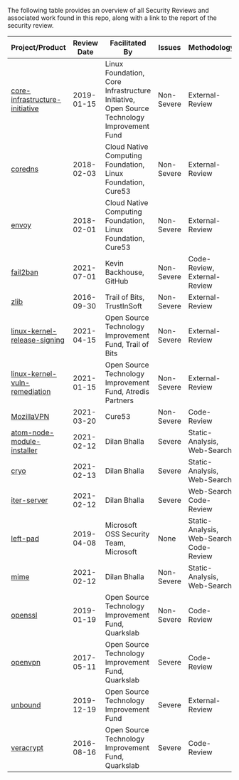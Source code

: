 The following table provides an overview of all Security Reviews and associated work found in this repo, along with a link to the report of the security review.

|Project/Product|Review Date|Facilitated By|Issues|Methodology|Scope|Packages|
|-|-|-|-|-|-|-|
|[core-infrastructure-initiative](https://github.com/ossf/security-reviews/blob/main//reviews/core-infrastructure-initiative/cii.md)| 2019-01-15| Linux Foundation,  Core Infrastructure Initiative,  Open Source Technology Improvement Fund| Non-Severe|External-Review| Non-Implementation|pkg:generic/coreinfrastructure.org?download_url=https//www.coreinfrastructure.org/programs/audit-program/|
|[coredns](https://github.com/ossf/security-reviews/blob/main//reviews/github/coredns/coredns/review-1.md)| 2018-02-03| Cloud Native Computing Foundation,  Linux Foundation,  Cure53| Non-Severe|External-Review| Implementation/Full|None Listed|
|[envoy](https://github.com/ossf/security-reviews/blob/main//reviews/github/envoyproxy/envoy/review-1.md)| 2018-02-01| Cloud Native Computing Foundation,  Linux Foundation,  Cure53| Non-Severe|External-Review| Implementation/Full|pkg:github/envoyproxy/envoy@c31077b28e4f8a7db17895d5d2570e806e9e2a3e|
|[fail2ban](https://github.com/ossf/security-reviews/blob/main//reviews/github/fail2ban/fail2ban/2021-07-01-GitHub-Security-Lab.md)| 2021-07-01| Kevin Backhouse,  GitHub| Non-Severe|Code-Review, External-Review| Implementation/Full|pkg:github/fail2ban/fail2ban@0.11.2|
|[zlib](https://github.com/ossf/security-reviews/blob/main//reviews/github/madler/zlib/trail-of-bits-2016.md)| 2016-09-30| Trail of Bits,  TrustInSoft| Non-Severe|External-Review| Implementation/Partial|pkg:github/madler/zlib@1.2.8|
|[linux-kernel-release-signing](https://github.com/ossf/security-reviews/blob/main//reviews/linux-kernel/linux-kernel-release-signing.md)| 2021-04-15| Open Source Technology Improvement Fund,  Trail of Bits| Non-Severe|External-Review| Non-Implementation|None Listed|
|[linux-kernel-vuln-remediation](https://github.com/ossf/security-reviews/blob/main//reviews/linux-kernel/linux-kernel-vuln-remediation.md)| 2021-01-15| Open Source Technology Improvement Fund,  Atredis Partners| Non-Severe|External-Review| Non-Implementation|None Listed|
|[MozillaVPN](https://github.com/ossf/security-reviews/blob/main//reviews/MozillaVPN/MozillaVPN.md)| 2021-03-20| Cure53| Non-Severe| Code-Review| Implementation/Partial|pkg:github/mozilla-mobile/mozilla-vpn-client|
|[atom-node-module-installer](https://github.com/ossf/security-reviews/blob/main//reviews/npm/atom-node-module-installer/review-1.md)| 2021-02-12| Dilan Bhalla| Severe|Static-Analysis, Web-Search| Implementation/Full|pkg:npm/atom-node-module-installer@0.9.0|
|[cryo](https://github.com/ossf/security-reviews/blob/main//reviews/npm/cryo/review-1.md)| 2021-02-13| Dilan Bhalla| Severe|Static-Analysis, Web-Search| Implementation/Full|pkg:npm/cryo@0.0.6|
|[iter-server](https://github.com/ossf/security-reviews/blob/main//reviews/npm/iter-server/review-1.md)| 2021-02-12| Dilan Bhalla| Severe|Web-Search, Code-Review| Implementation/Full|pkg:npm/iter-server@1.0.0|
|[left-pad](https://github.com/ossf/security-reviews/blob/main//reviews/npm/left-pad/review-1.md)| 2019-04-08| Microsoft OSS Security Team,  Microsoft| None|Static-Analysis, Web-Search, Code-Review| Implementation/Full|pkg:npm/left-pad@1.3.0|
|[mime](https://github.com/ossf/security-reviews/blob/main//reviews/npm/mime/review-1.md)| 2021-02-12| Dilan Bhalla| Non-Severe|Static-Analysis, Web-Search| Implementation/Full|None Listed|
|[openssl](https://github.com/ossf/security-reviews/blob/main//reviews/openssl/openssl-1.1.1.md)| 2019-01-19| Open Source Technology Improvement Fund, Quarkslab| Non-Severe| Code-Review| Implementation/Partial|pkg:github/openssl/openssl|
|[openvpn](https://github.com/ossf/security-reviews/blob/main//reviews/openvpn/openvpn-2.4.0.md)| 2017-05-11| Open Source Technology Improvement Fund, Quarkslab| Severe| Code-Review| Implementation/Full|pkg:github/OpenVPN|
|[unbound](https://github.com/ossf/security-reviews/blob/main//reviews/unbound/unboundDNS.md)| 2019-12-19| Open Source Technology Improvement Fund| Severe|External-Review| Implementation/Full|pkg:github/NLnetLabs/unbound|
|[veracrypt](https://github.com/ossf/security-reviews/blob/main//reviews/veracrypt/veracrypt.md)| 2016-08-16| Open Source Technology Improvement Fund, Quarkslab| Severe| Code-Review| Implementation/Partial|pkg:github/veracrypt/veracrypt|